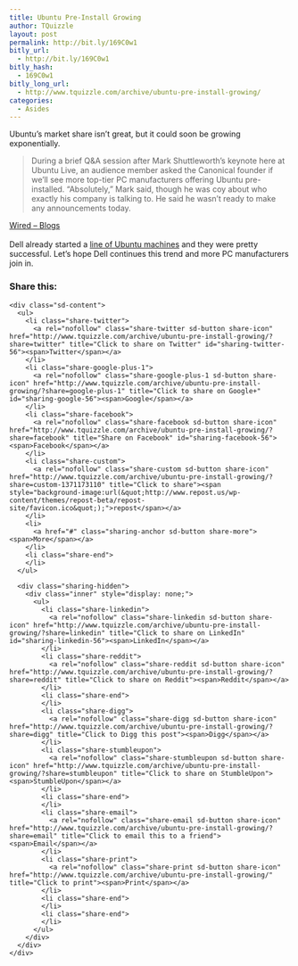 ```yaml
---
title: Ubuntu Pre-Install Growing
author: TQuizzle
layout: post
permalink: http://bit.ly/169C0w1
bitly_url:
  - http://bit.ly/169C0w1
bitly_hash:
  - 169C0w1
bitly_long_url:
  - http://www.tquizzle.com/archive/ubuntu-pre-install-growing/
categories:
  - Asides
---
```

Ubuntu&#8217;s market share isn&#8217;t great, but it could soon be growing exponentially.

<blockquote cite="http://blog.wired.com/monkeybites/2007/07/more-big-name-p.html">
  <p>
    During a brief Q&#038;A session after Mark Shuttleworth&#8217;s keynote here at Ubuntu Live, an audience member asked the Canonical founder if we&#8217;ll see more top-tier PC manufacturers offering Ubuntu pre-installed. &#8220;Absolutely,&#8221; Mark said, though he was coy about who exactly his company is talking to. He said he wasn&#8217;t ready to make any announcements today.
  </p>
</blockquote>

<span class="bqcite"><a rel="nofollow" target="_blank" href="http://blog.wired.com/monkeybites/2007/07/more-big-name-p.html">Wired &#8211; Blogs</a></span>  
<br clear="right" />Dell already started a <a rel="nofollow" target="_blank" href="http://www.dell.com/open">line of Ubuntu machines</a> and they were pretty successful. Let&#8217;s hope Dell continues this trend and more PC manufacturers join in.

<div class="sharedaddy sd-sharing-enabled">
  <div class="robots-nocontent sd-block sd-social sd-social-icon-text sd-sharing">
    <h3 class="sd-title">
      Share this:
    </h3>
    
    <div class="sd-content">
      <ul>
        <li class="share-twitter">
          <a rel="nofollow" class="share-twitter sd-button share-icon" href="http://www.tquizzle.com/archive/ubuntu-pre-install-growing/?share=twitter" title="Click to share on Twitter" id="sharing-twitter-56"><span>Twitter</span></a>
        </li>
        <li class="share-google-plus-1">
          <a rel="nofollow" class="share-google-plus-1 sd-button share-icon" href="http://www.tquizzle.com/archive/ubuntu-pre-install-growing/?share=google-plus-1" title="Click to share on Google+" id="sharing-google-56"><span>Google</span></a>
        </li>
        <li class="share-facebook">
          <a rel="nofollow" class="share-facebook sd-button share-icon" href="http://www.tquizzle.com/archive/ubuntu-pre-install-growing/?share=facebook" title="Share on Facebook" id="sharing-facebook-56"><span>Facebook</span></a>
        </li>
        <li class="share-custom">
          <a rel="nofollow" class="share-custom sd-button share-icon" href="http://www.tquizzle.com/archive/ubuntu-pre-install-growing/?share=custom-1371173110" title="Click to share"><span style="background-image:url(&quot;http://www.repost.us/wp-content/themes/repost-beta/repost-site/favicon.ico&quot;);">repost</span></a>
        </li>
        <li>
          <a href="#" class="sharing-anchor sd-button share-more"><span>More</span></a>
        </li>
        <li class="share-end">
        </li>
      </ul>
      
      <div class="sharing-hidden">
        <div class="inner" style="display: none;">
          <ul>
            <li class="share-linkedin">
              <a rel="nofollow" class="share-linkedin sd-button share-icon" href="http://www.tquizzle.com/archive/ubuntu-pre-install-growing/?share=linkedin" title="Click to share on LinkedIn" id="sharing-linkedin-56"><span>LinkedIn</span></a>
            </li>
            <li class="share-reddit">
              <a rel="nofollow" class="share-reddit sd-button share-icon" href="http://www.tquizzle.com/archive/ubuntu-pre-install-growing/?share=reddit" title="Click to share on Reddit"><span>Reddit</span></a>
            </li>
            <li class="share-end">
            </li>
            <li class="share-digg">
              <a rel="nofollow" class="share-digg sd-button share-icon" href="http://www.tquizzle.com/archive/ubuntu-pre-install-growing/?share=digg" title="Click to Digg this post"><span>Digg</span></a>
            </li>
            <li class="share-stumbleupon">
              <a rel="nofollow" class="share-stumbleupon sd-button share-icon" href="http://www.tquizzle.com/archive/ubuntu-pre-install-growing/?share=stumbleupon" title="Click to share on StumbleUpon"><span>StumbleUpon</span></a>
            </li>
            <li class="share-end">
            </li>
            <li class="share-email">
              <a rel="nofollow" class="share-email sd-button share-icon" href="http://www.tquizzle.com/archive/ubuntu-pre-install-growing/?share=email" title="Click to email this to a friend"><span>Email</span></a>
            </li>
            <li class="share-print">
              <a rel="nofollow" class="share-print sd-button share-icon" href="http://www.tquizzle.com/archive/ubuntu-pre-install-growing/" title="Click to print"><span>Print</span></a>
            </li>
            <li class="share-end">
            </li>
            <li class="share-end">
            </li>
          </ul>
        </div>
      </div>
    </div>
  </div>
</div>